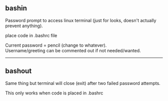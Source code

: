 ## bashin  

Password prompt to access linux terminal  (just for looks, doesn't actually prevent anything).  

place code in .bashrc file    

Current password = pencil (change to whatever).  
Username/greeting can be commented out if not needed/wanted.  

-------------------------------------------------------------  
  
  
## bashout   
Same thing but terminal will close (exit) after two failed password attempts.  


This only works when code is placed in .bashrc  
